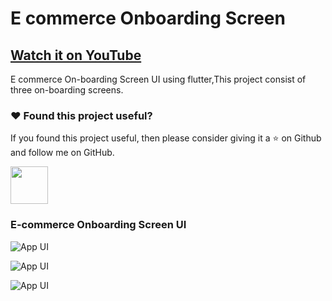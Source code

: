 # E commerce Onboarding Screen

## [Watch it on YouTube](https://www.youtube.com/watch?v=ETmWrgjz87I)


E commerce On-boarding Screen UI using flutter,This project consist of three on-boarding screens.

### :heart: Found this project useful?

If you found this project useful, then please consider giving it a :star: on Github and follow me on GitHub.

<a href="https://www.buymeacoffee.com/iamsayuj"><img src="https://cdn.buymeacoffee.com/buttons/v2/default-yellow.png" height="60"></a>

### E-commerce Onboarding Screen UI

![App UI](/onboarding.gif)

![App UI](/onboardallscr.png)

![App UI](/onboardthumb.png)

